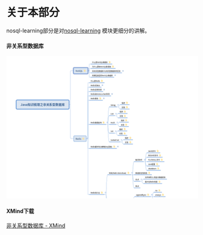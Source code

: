 # 关于本部分

nosql-learning部分是对[nosql-learning](https://github.com/guang19/framework-learning/blob/dev/nosql-learning/NoSQL.md)
模块更细分的讲解。

#### 非关系型数据库

![非关系型数据库截图](../../img/截图/非关系型数据库截图.png)

#### XMind下载

[非关系型数据库 - XMind](https://github.com/guang19/framework-learning/blob/dev/xmind_file/非关系型数据库.xmind)